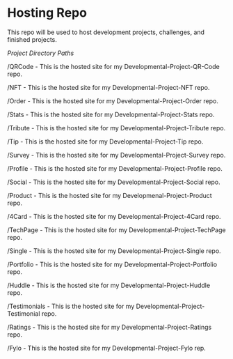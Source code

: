 # Hosting Repo
 
 This repo will be used to host development projects, challenges, and finished projects. 
 
 *Project Directory Paths*
 
 /QRCode - This is the hosted site for my Developmental-Project-QR-Code repo.
 
 /NFT - This is the hosted site for my Developmental-Project-NFT repo.
 
 /Order - This is the hosted site for my Developmental-Project-Order repo.
 
 /Stats - This is the hosted site for my Developmental-Project-Stats repo.
 
 /Tribute - This is the hosted site for my Developmental-Project-Tribute repo.
 
 /Tip - This is the hosted site for my Developmental-Project-Tip repo.
 
 /Survey - This is the hosted site for my Developmental-Project-Survey repo.
 
 /Profile - This is the hosted site for my Developmental-Project-Profile repo.
 
 /Social - This is the hosted site for my Developmental-Project-Social repo.
 
 /Product - This is the hosted site for my Developmenal-Project-Product repo.
 
 /4Card - This is the hosted site for my Developmental-Project-4Card repo.
 
 /TechPage - This is the hosted site for my Developmental-Project-TechPage repo.
 
 /Single - This is the hosted site for my Developmental-Project-Single repo.
 
 /Portfolio - This is the hosted site for my Developmental-Project-Portfolio repo.
 
 /Huddle - This is the hosted site for my Developmental-Project-Huddle repo.
 
 /Testimonials - This is the hosted site for my Developmental-Project-Testimonial repo.
 
 /Ratings - This is the hosted site for my Developmental-Project-Ratings repo.
 
 /Fylo - This is the hosted site for my Developmental-Project-Fylo rep.

